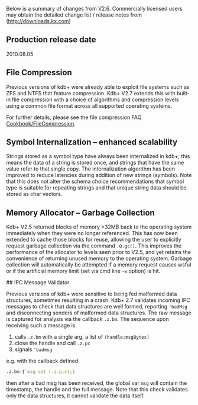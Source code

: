 Below is a summary of changes from V2.6. Commercially licensed users may obtain the detailed change list / release notes from (http://downloads.kx.com)


## Production release date

2010.08.05

## File Compression

Previous versions of kdb+ were already able to exploit file systems such as ZFS and NTFS that feature compression. Kdb+ V2.7 extends this with built-in file compression with a choice of algorithms and compression levels using a common file format across all supported operating systems.

For further details, please see the file compression FAQ [Cookbook/FileCompression](http://code.kx.com/wiki/Cookbook/FileCompression "wikilink").

## Symbol Internalization – enhanced scalability

Strings stored as a symbol type have always been internalized in kdb+; this means the data of a string is stored once, and strings that have the same value refer to that single copy. The internalization algorithm has been improved to reduce latencies during addition of new strings (symbols). Note that this does not alter the schema choice recommendations that symbol type is suitable for repeating strings and that unique string data should be stored as char vectors.


## Memory Allocator – Garbage Collection

Kdb+ V2.5 returned blocks of memory >32MB back to the operating system immediately when they were no longer referenced. This has now been extended to cache those blocks for reuse, allowing the user to explicitly request garbage collection via the command `.Q.gc[]`. This improves the performance of the allocator to levels seen prior to V2.5, and yet retains the convenience of returning unused memory to the operating system. Garbage collection will automatically be attempted if a memory request causes wsful or if the artificial memory limit (set via cmd line `-w` option) is hit.

<div id="IPCMessageValidator" style="display:none"></div>
## IPC Message Validator

Previous versions of kdb+ were sensitive to being fed malformed data structures, sometimes resulting in a crash. Kdb+ 2.7 validates incoming IPC messages to check that data structures are well formed, reporting `'badMsg` and disconnecting senders of malformed data structures. The raw message is captured for analysis via the callback `.z.bm`. The sequence upon receiving such a message is

1. calls `.z.bm` with a single arg, a list of `(handle;msgBytes)`
2. close the handle and call `.z.pc`
3. signals `'badmsg`

e.g. with the callback defined

```q
.z.bm:{`msg set (.z.p;x);}
```

then after a bad msg has been received, the global var `msg` will contain the timestamp, the handle and the full message. Note that this check validates only the data structures, it cannot validate the data itself.
